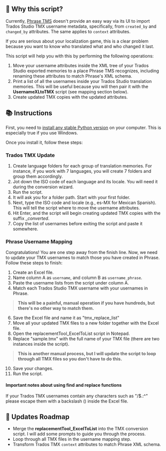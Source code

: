 ## 💭 Why this script?

Currently, [Phrase TMS](https://phrase.com/platform/tms/) doesn't provide an easy way via its UI to import Trados Studio TMX username metadata, specifically, from `created_by` and `changed_by` attributes. The same applies to `context` attributes.

If you are serious about your localization game, this is a clear problem because you want to know who translated what and who changed it last.

This script will help you with this by performing the following operations:

1. Move your username attributes inside the XML tree of your Trados Studio exported memories to a place Phrase TMS recognizes, including renaming these attributes to match Phrase's XML schema.
2. Print a list of all the usernames inside your Trados Studio translation memories. This will be useful because you will then pair it with the **UsernameXLtoTMX** script (see mapping section below).
3. Create updated TMX copies with the updated attributes.

## 📚 Instructions

First, you need to [install any stable Python version](https://www.python.org/downloads/) on your computer. This is especially true if you use Windows.

Once you install it, follow these steps:

### Trados TMX Update

1. Create language folders for each group of translation memories. For instance, if you work with 7 languages, you will create 7 folders and group them accordingly.
2. Jot down the ISO code of each language and its locale. You will need it during the conversion wizard.
3. Run the script.
4. It will ask you for a folder path. Start with your first folder.
5. Next, type the ISO code and locale (e.g., es-MX for Mexican Spanish). This will tell the script where to move the username attributes.
6. Hit Enter, and the script will begin creating updated TMX copies with the suffix __converted_.
7. Copy the list of usernames before exiting the script and paste it somewhere.

### Phrase Username Mapping 

Congratulations! You are one step away from the finish line. Now, we need to update your TMX usernames to match those you have created in Phrase. Follow these steps to finish:

1. Create an Excel file.
2. Name column A as `username`, and column B as `username_phrase`.
3. Paste the username lists from the script under column A.
4. Match each Trados Studio TMX username with your usernames in Phrase.
>  **This will be a painful, manual operation if you have hundreds, but there's no other way to match them.**
6. Save the Excel file and name it as "tmx_replace_list"
7. Move all your updated TMX files to a new folder together with the Excel file.
8. Open the replacementTool_ExcelToList script in Notepad.
9. Replace "sample.tmx" with the full name of your TMX file (there are two instances inside the script).
> **This is another manual process, but I will update the script to loop through all TMX files so you don't have to do this.**
10. Save your changes.
11. Run the script.

#### Important notes about using find and replace functions
If your Trados TMX usernames contain any characters such as "/\$.:^" please escape them with a backslash (\) inside the Excel file.

## 🧭 Updates Roadmap

- Merge the **replacementTool_ExcelToList** into the TMX conversion script. I will add some prompts to guide you through the process.
- Loop through all TMX files in the username mapping step.
- Transform Trados TMX `context` attributes to match Phrase XML schema.
